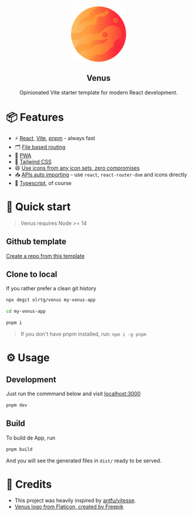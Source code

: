 <p align="center">
  <img src="./../public/favicon.png" />
</p>

<h2 align="center">
  Venus
</h2>

<p align="center">
  Opinionated Vite starter template for modern React development.
</p>

# 📦 Features

- ⚡️ [React](https://reactjs.org/), [Vite](https://vitejs.dev/), [pnpm](https://pnpm.io/) - always fast
- 🗂 [File based routing](https://github.com/hannoeru/vite-plugin-pages)
- 📱 [PWA](https://github.com/antfu/vite-plugin-pwa)
- 🎨 [Tailwind CSS](https://tailwindcss.com/)
- 😄 [Use icons from any icon sets, zero compromises](https://github.com/antfu/unplugin-icons)
- 📥 [APIs auto importing](https://github.com/antfu/unplugin-auto-import) - use `react`, `react-router-dom` and icons directly
- 💪 [Typescript](https://www.typescriptlang.org/), of course

# 🚀 Quick start

> Venus requires Node >= 14

## Github template

[Create a repo from this template](https://github.com/olrtg/venus/generate)

## Clone to local

If you rather prefer a clean git history

```bash
npx degit olrtg/venus my-venus-app
```

```bash
cd my-venus-app
```

```bash
pnpm i
```

> If you don't have pnpm installed, run: `npm i -g pnpm`

# ⚙️ Usage

## Development

Just run the commmand below and visit [localhost:3000](http://localhost:3000)

```bash
pnpm dev
```

## Build

To build de App, run

```bash
pnpm build
```

And you will see the generated files in `dist/` ready to be served.

# 🙏 Credits

- This project was heavily inspired by [antfu/vitesse](https://github.com/antfu/vitesse).
- [Venus logo from Flaticon, created by Freepik](https://www.flaticon.es/packs/space-275)
